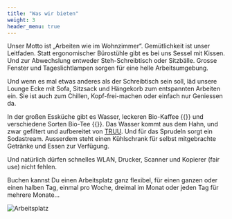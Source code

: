 ```yaml
---
title: "Was wir bieten"
weight: 3
header_menu: true
---
```


Unser Motto ist „Arbeiten wie im Wohnzimmer“. Gemütlichkeit ist unser Leitfaden.
Statt ergonomischer Bürostühle gibt es bei uns Sessel mit Kissen.
Und zur Abwechslung entweder Steh-Schreibtisch oder Sitzbälle.
Grosse Fenster und Tageslichtlampen sorgen für eine helle Arbeitsumgebung. 

Und wenn es mal etwas anderes als der Schreibtisch sein soll, läd unsere Lounge Ecke mit Sofa, Sitzsack und 
Hängekorb zum entspannten Arbeiten ein. 
Sie ist auch zum Chillen, Kopf-frei-machen oder einfach nur Geniessen da.

In der großen Essküche gibt es Wasser, leckeren Bio-Kaffee {{<icon class="fa fa-coffee">}} und verschiedene Sorten Bio-Tee  {{<icon class="fa fa-gitea">}}.
Das Wasser kommt aus dem Hahn, und zwar gefiltert und aufbereitet von [TRUU](https://www.truu.com/truu-water/produkte/ "TRUU"). 
Und für das Sprudeln sorgt ein Sodastream. 
Ausserdem steht einen Kühlschrank für selbst mitgebrachte Getränke und Essen zur Verfügung.

Und natürlich dürfen schnelles WLAN, Drucker, Scanner und Kopierer (fair use) nicht fehlen. 

Buchen kannst Du einen Arbeitsplatz ganz flexibel, für einen ganzen oder einen halben Tag, einmal pro Woche, 
dreimal im Monat oder jeden Tag für mehrere Monate…

![Arbeitsplatz](images/Workplace-2560.jpg)
